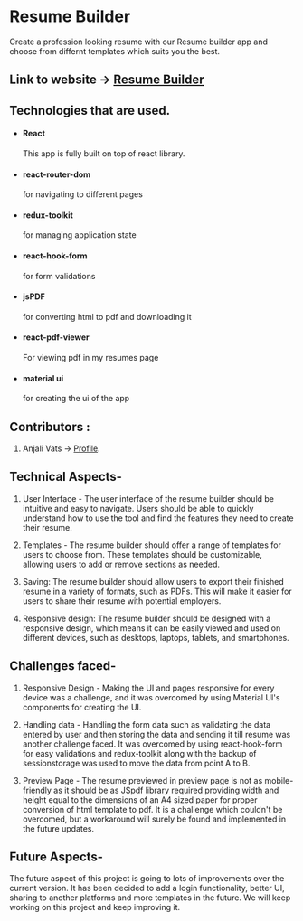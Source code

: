 # Resume Builder

Create a profession looking resume with our Resume builder app and choose from differnt templates which suits you the best.

## Link to website -> [Resume Builder](https://resumebyabhishek.netlify.app/)

## Technologies that are used.

- #### React
  This app is fully built on top of react library.
- #### react-router-dom
  for navigating to different pages
- #### redux-toolkit
  for managing application state
- #### react-hook-form
  for form validations
- #### jsPDF
  for converting html to pdf and downloading it
- #### react-pdf-viewer
  For viewing pdf in my resumes page
- #### material ui
  for creating the ui of the app

## Contributors :

1. Anjali Vats -> [Profile](https://github.com/Anjal1723B).

## Technical Aspects-

1. User Interface - The user interface of the resume builder should be intuitive and easy to navigate. Users should be able to quickly understand how to use the tool and find the features they need to create their resume.

2. Templates - The resume builder should offer a range of templates for users to choose from. These templates should be customizable, allowing users to add or remove sections as needed.

3. Saving: The resume builder should allow users to export their finished resume in a variety of formats, such as PDFs. This will make it easier for users to share their resume with potential employers.

4. Responsive design: The resume builder should be designed with a responsive design, which means it can be easily viewed and used on different devices, such as desktops, laptops, tablets, and smartphones.

## Challenges faced-

1. Responsive Design - Making the UI and pages responsive for every device was a challenge, and it was overcomed by using Material UI's components for creating the UI.

2. Handling data - Handling the form data such as validating the data entered by user and then storing the data and sending it till resume was another challenge faced. It was overcomed by using react-hook-form for easy validations and redux-toolkit along with the backup of sessionstorage was used to move the data from point A to B.

3. Preview Page - The resume previewed in preview page is not as mobile-friendly as it should be as JSpdf library required providing width and height equal to the dimensions of an A4 sized paper for proper conversion of html template to pdf. It is a challenge which couldn't be overcomed, but a workaround will surely be found and implemented in the future updates.

## Future Aspects-

The future aspect of this project is going to lots of improvements over the current version. It has been decided to add a login functionality, better UI, sharing to another platforms and more templates in the future. We will keep working on this project and keep improving it.

